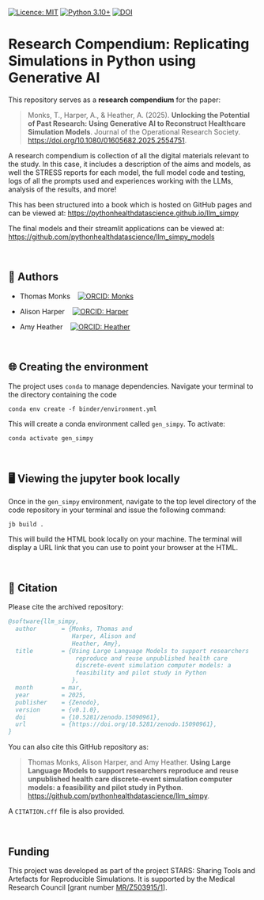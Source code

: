 [![Licence: MIT](https://img.shields.io/badge/Licence-MIT-yellow.svg)](https://opensource.org/licenses/MIT)
[![Python 3.10+](https://img.shields.io/badge/-Python_≥_3.10-306998?logo=python&logoColor=white)](https://www.python.org/downloads/release/python-360+/)
[![DOI](https://zenodo.org/badge/DOI/10.5281/zenodo.15090961.svg)](https://doi.org/10.5281/zenodo.15090961)

# Research Compendium: Replicating Simulations in Python using Generative AI

This repository serves as a **research compendium** for the paper:

> Monks, T., Harper, A., & Heather, A. (2025). **Unlocking the Potential of Past Research: Using Generative AI to Reconstruct Healthcare Simulation Models**. Journal of the Operational Research Society. https://doi.org/10.1080/01605682.2025.2554751.

A research compendium is collection of all the digital materials relevant to the study. In this case, it includes a description of the aims and models, as well the STRESS reports for each model, the full model code and testing, logs of all the prompts used and experiences working with the LLMs, analysis of the results, and more!

This has been structured into a book which is hosted on GitHub pages and can be viewed at: https://pythonhealthdatascience.github.io/llm_simpy

The final models and their streamlit applications can be viewed at: https://github.com/pythonhealthdatascience/llm_simpy_models

<br>

## 👥 Authors

* Thomas Monks &nbsp;&nbsp; [![ORCID: Monks](https://img.shields.io/badge/ORCID-0000--0003--2631--4481-brightgreen)](https://orcid.org/0000-0003-2631-4481)

* Alison Harper &nbsp;&nbsp; [![ORCID: Harper](https://img.shields.io/badge/ORCID-0000--0001--5274--5037-brightgreen)](https://orcid.org/0000-0001-5274-5037)

* Amy Heather &nbsp;&nbsp; [![ORCID: Heather](https://img.shields.io/badge/ORCID-0000--0002--6596--3479-brightgreen)](https://orcid.org/0000-0002-6596-3479)

<br>

## 🌐 Creating the environment

The project uses `conda` to manage dependencies. Navigate your terminal to the directory containing the code

```
conda env create -f binder/environment.yml
```

This will create a conda environment called `gen_simpy`. To activate:

```
conda activate gen_simpy
```

<br>

## 🖥️ Viewing the jupyter book locally

Once in the `gen_simpy` environment, navigate to the top level directory of the code repository in your terminal and issue the following command:

```
jb build .
```

This will build the HTML book locally on your machine.  The terminal will display a URL link that you can use to point your browser at the HTML.

<br>

## 📝 Citation

Please cite the archived repository:

```bibtex
@software{llm_simpy,
  author       = {Monks, Thomas and
                  Harper, Alison and
                  Heather, Amy},
  title        = {Using Large Language Models to support researchers
                   reproduce and reuse unpublished health care
                   discrete-event simulation computer models: a
                   feasibility and pilot study in Python
                  },
  month        = mar,
  year         = 2025,
  publisher    = {Zenodo},
  version      = {v0.1.0},
  doi          = {10.5281/zenodo.15090961},
  url          = {https://doi.org/10.5281/zenodo.15090961},
}
```

You can also cite this GitHub repository as:

> Thomas Monks, Alison Harper, and Amy Heather. **Using Large Language Models to support researchers reproduce and reuse unpublished health care discrete-event simulation computer models: a feasibility and pilot study in Python**. <https://github.com/pythonhealthdatascience/llm_simpy>.

A `CITATION.cff` file is also provided.

<br>

## Funding

This project was developed as part of the project STARS: Sharing Tools and Artefacts for Reproducible Simulations. It is supported by the Medical Research Council [grant number [MR/Z503915/1](https://gtr.ukri.org/projects?ref=MR%2FZ503915%2F1)].
